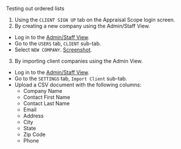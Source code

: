Testing out ordered lists

1. Using the `CLIENT SIGN UP` tab on the Appraisal Scope login screen.
2. By creating a new company using the Admin/Staff View.
  * Log in to the [Admin/Staff View](https://github.com/ascope/manuals/blob/master/Developer's%20Guide/Guidelines/Overview/User%20Type%20Access.md).
  * Go to the `USERS` tab, `CLIENT` sub-tab.
  * Select `NEW COMPANY`. [Screenshot](http://screencast.com/t/yIWrumxacWt1).
3. By importing client companies using the Admin View.
  * Log in to the [Admin/Staff View](https://github.com/ascope/manuals/blob/master/Developer's%20Guide/Guidelines/Overview/User%20Type%20Access.md).
  * Go to the `SETTINGS` tab, `Import Client` sub-tab.
  * Upload a CSV document with the following columns:
    * Company Name
    * Contact First Name
    * Contact Last Name
    * Email
    * Address
    * City
    * State
    * Zip Code
    * Phone